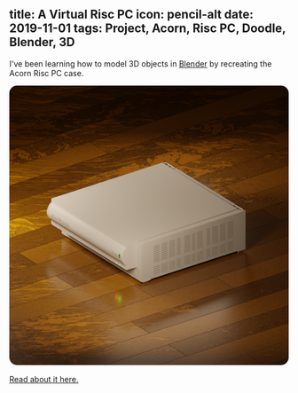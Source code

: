 title: A Virtual Risc PC
icon: pencil-alt
date: 2019-11-01
tags: Project, Acorn, Risc PC, Doodle, Blender, 3D
----

<!-- begin summary -->

I've been learning how to model 3D objects in [Blender](https://www.blender.org/) by recreating the Acorn Risc PC case.

<img style="border-radius: 1em" src="../doodles/blendrpc/blendrpc.wood.544.right.png" alt="Acorn Risc PC 3D rendering.">

[Read about it here.](../doodles/blendrpc.html)

<!-- end summary -->
